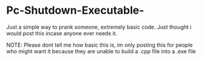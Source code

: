 # Pc-Shutdown-Executable-
Just a simple way to prank someone, extremely basic code. Just thought i would post this incase anyone ever needs it.

NOTE: Please dont tell me how basic this is, im only posting this for people who might want it because they are unable to build a .cpp file into a .exe file
